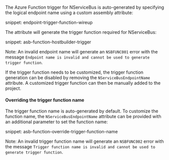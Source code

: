 The Azure Function trigger for NServiceBus is auto-generated by specifying the logical endpoint name using a custom assembly attribute:

snippet: endpoint-trigger-function-wireup

The attribute will generate the trigger function required for NServiceBus:

snippet: asb-function-hostbuilder-trigger

Note: An invalid endpoint name will generate an `NSBFUNC001` error with the message `Endpoint name is invalid and cannot be used to generate trigger function`.

If the trigger function needs to be customized, the trigger function generation can be disabled by removing the `NServiceBusEndpointName` attribute. A customized trigger function can then be manually added to the project.

#### Overriding the trigger function name

The trigger function name is auto-generated by default. To customize the function name, the `NServiceBusEndpointName` attribute can be provided with an additional parameter to set the function name:

snippet: asb-function-override-trigger-function-name

Note: An invalid trigger function name will generate an `NSBFUNC002` error with the message `Trigger function name is invalid and cannot be used to generate trigger function`.